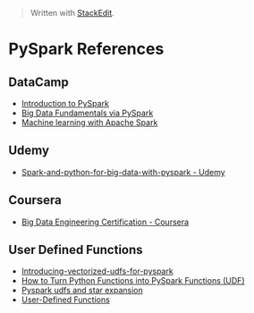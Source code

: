 


> Written with [StackEdit](https://stackedit.io/).

# PySpark References

## DataCamp

- [Introduction to PySpark](https://www.datacamp.com/courses/introduction-to-pyspark)
- [Big Data Fundamentals via PySpark](https://www.datacamp.com/courses/big-data-fundamentals-via-pyspark)
- [Machine learning with Apache Spark](https://www.datacamp.com/courses/machine-learning-with-apache-spark)

## Udemy
- [Spark-and-python-for-big-data-with-pyspark - Udemy](https://www.udemy.com/course/spark-and-python-for-big-data-with-pyspark/)

## Coursera

- [Big Data Engineering Certification - Coursera](https://www.coursera.org/specializations/big-data-engineering)

## User Defined Functions

- [Introducing-vectorized-udfs-for-pyspark](https://databricks.com/blog/2017/10/30/introducing-vectorized-udfs-for-pyspark.html)
- [How to Turn Python Functions into PySpark Functions (UDF)](https://changhsinlee.com/pyspark-udf/)
- [Pyspark udfs and star expansion](https://towardsdatascience.com/pyspark-udfs-and-star-expansion-b50f501dcb7b)
- [User-Defined Functions](https://docs.databricks.com/spark/latest/spark-sql/udf-python.html)
<!--stackedit_data:
eyJoaXN0b3J5IjpbMTE2NjM4MDc3Niw4NjYwMDcyMDgsMTIwOD
I4ODE0MCwxNzkwNDkwODAxXX0=
-->